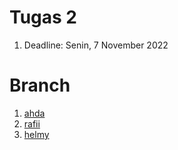 # Tugas 2
1. Deadline: Senin, 7 November 2022

# Branch
1. [ahda](https://github.com/RazorHex/OprecMBC_CS1/tree/ahda)
2. [rafii](https://github.com/RazorHex/OprecMBC_CS1/tree/rafii)
3. [helmy](https://github.com/RazorHex/OprecMBC_CS1/tree/helmy)